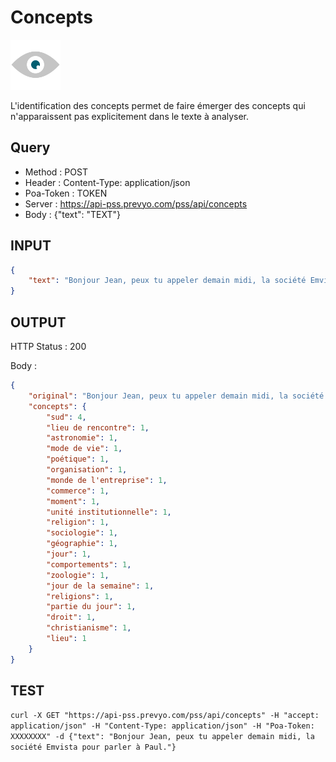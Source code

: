 Concepts
==

<img src="../images/ic_pss_concept.png" alt="drawing" width="80"/>

L'identification des concepts permet de faire émerger des concepts qui n'apparaissent pas explicitement dans le texte à analyser.

Query
--
* Method : POST
* Header : Content-Type: application/json
* Poa-Token : TOKEN
* Server : https://api-pss.prevyo.com/pss/api/concepts
* Body : {"text": "TEXT"}

INPUT
--

```JSON
{
    "text": "Bonjour Jean, peux tu appeler demain midi, la société Emvista pour parler à Paul ?"
}
```

OUTPUT
--
HTTP Status : 200

Body :

```JSON
{
    "original": "Bonjour Jean, peux tu appeler demain midi, la société Emvista pour parler à Paul ?",
    "concepts": {
        "sud": 4,
        "lieu de rencontre": 1,
        "astronomie": 1,
        "mode de vie": 1,
        "poétique": 1,
        "organisation": 1,
        "monde de l'entreprise": 1,
        "commerce": 1,
        "moment": 1,
        "unité institutionnelle": 1,
        "religion": 1,
        "sociologie": 1,
        "géographie": 1,
        "jour": 1,
        "comportements": 1,
        "zoologie": 1,
        "jour de la semaine": 1,
        "religions": 1,
        "partie du jour": 1,
        "droit": 1,
        "christianisme": 1,
        "lieu": 1
    }
}
```

TEST
--

`curl -X GET "https://api-pss.prevyo.com/pss/api/concepts" -H "accept: application/json" -H "Content-Type: application/json" -H "Poa-Token: XXXXXXXX" -d {"text": "Bonjour Jean, peux tu appeler demain midi, la société Emvista pour parler à Paul."}` 
